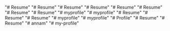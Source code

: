 "# Resume" 
"# Resume" 
"# Resume" 
"# Resume" 
"# Resume" 
"# Resume" 
"# Resume" 
"# Resume" 
"# myprofile" 
"# myprofile" 
"# Resume" 
"# Resume" 
"# Resume" 
"# myprofile" 
"# myprofile" 
"# Profile" 
"# Resume" 
"# Resume" 
"# annam" 
"# my-profile" 
